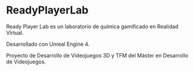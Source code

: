 # ReadyPlayerLab

Ready Player Lab es un laboratorio de química gamificado en Realidad Virtual.

Desarrollado con Unreal Engine 4.

Proyecto de Desarrollo de Videojuegos 3D y TFM del Máster en Desarrollo de Videojuegos.

